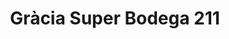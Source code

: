 ---
title: "Gràcia Super Bodega 211"
url: /barcelona/gracia-super-bodega-211/
shop: Lebensmittel
---